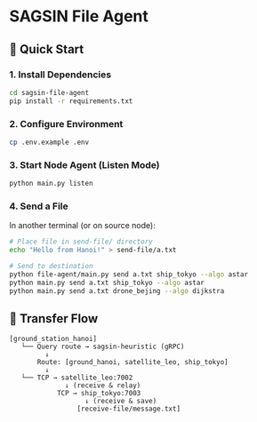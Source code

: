 # SAGSIN File Agent

## 🚀 Quick Start

### 1. Install Dependencies

```bash
cd sagsin-file-agent
pip install -r requirements.txt
```

### 2. Configure Environment

```bash
cp .env.example .env
```
### 3. Start Node Agent (Listen Mode)

```bash
python main.py listen
```
### 4. Send a File

In another terminal (or on source node):

```bash
# Place file in send-file/ directory
echo "Hello from Hanoi!" > send-file/a.txt

# Send to destination
python file-agent/main.py send a.txt ship_tokyo --algo astar
python main.py send a.txt ship_tokyo --algo astar
python main.py send a.txt drone_bejing --algo dijkstra
```

## 📡 Transfer Flow

```
[ground_station_hanoi]
   └── Query route → sagsin-heuristic (gRPC)
         ↓
       Route: [ground_hanoi, satellite_leo, ship_tokyo]
         ↓
   └── TCP → satellite_leo:7002
              ↓ (receive & relay)
            TCP → ship_tokyo:7003
                   ↓ (receive & save)
                 [receive-file/message.txt]
```
